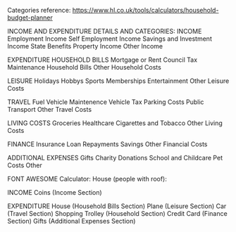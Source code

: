 Categories reference:
https://www.hl.co.uk/tools/calculators/household-budget-planner

INCOME AND EXPENDITURE DETAILS AND CATEGORIES:
INCOME <i class="fa-solid fa-coins"></i>
Employment Income
Self Employment Income
Savings and Investment Income
State Benefits
Property Income
Other Income

EXPENDITURE
HOUSEHOLD BILLS  <i class="fa-solid fa-house"></i>
Mortgage or Rent 
Council Tax
Maintenance
Household Bills
Other Household Costs

LEISURE  <i class="fa-solid fa-plane-departure"></i>
Holidays
Hobbys
Sports Memberships
Entertainment
Other Leisure Costs

TRAVEL <i class="fa-solid fa-car"></i>
Fuel
Vehicle Maintenence
Vehicle Tax
Parking Costs
Public Transport
Other Travel Costs

LIVING COSTS <i class="fa-solid fa-cart-shopping"></i>
Groceries
Healthcare
Cigarettes and Tobacco
Other Living Costs

FINANCE <i class="fa-regular fa-credit-card"></i>
Insurance
Loan Repayments
Savings
Other Financial Costs

ADDITIONAL EXPENSES <i class="fa-solid fa-gifts"></i>
Gifts
Charity Donations
School and Childcare
Pet Costs
Other


 





FONT AWESOME 
Calculator: <i class="fa-solid fa-calculator"></i>
House (people with roof): <i class="fa-solid fa-people-roof"></i>

INCOME
Coins (Income Section) <i class="fa-solid fa-coins"></i>

EXPENDITURE
House (Household Bills Section) <i class="fa-solid fa-house"></i>
Plane (Leisure Section) <i class="fa-solid fa-plane-departure"></i>
Car (Travel Section) <i class="fa-solid fa-car"></i>
Shopping Trolley (Household Section) <i class="fa-solid fa-cart-shopping"></i>
Credit Card (Finance Section) <i class="fa-regular fa-credit-card"></i>
Gifts (Additional Expenses Section) <i class="fa-solid fa-gifts"></i>
